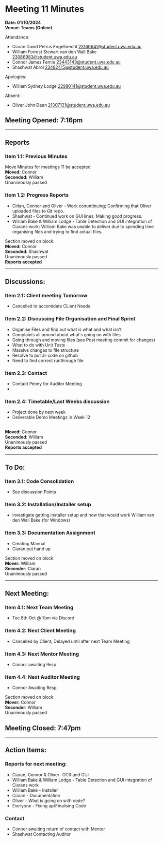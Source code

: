 # **Meeting 11 Minutes**

**Date: 01/10/2024**<br>
**Venue: Teams (Online)**

Attendance:
- Ciaran David Petrus Engelbrecht <23169641@student.uwa.edu.au>
- William Forrest Stewart van den Wall Bake <23086983@student.uwa.edu.au>
- Connor James Fernie <23443143@student.uwa.edu.au>
- Shashwat Abrol <23482415@student.uwa.edu.au>

Apologies: 
- William Sydney Lodge <22980141@student.uwa.edu.au>

Absent:
- Oliver John Dean <21307131@student.uwa.edu.au>

## Meeting Opened: 7:16pm

---

## Reports

### Item 1.1: Previous Minutes
Move Minutes for meetings 11 be accepted 
<br> **Moved:** Connor
<br> **Seconded:** William
<br> Unanimously passed

### Item 1.2: Progress Reports
- Cirian, Connor and Oliver - Work conuntinuing; Confirming that Oliver uploaded files to Git repo.
- Shashwat - Continued work on GUI lines; Making good progress.
- William Bake & William Lodge - Table Detection and GUI integration of Ciarans work; William Bake was unable to deliver due to spending time organising files and trying to find actual files.

Section moved on block
<br> **Moved:** Connor
<br> **Seconded:** Shashwat
<br> Unanimously passed
<br>**Reports accepted**

---

## Discussions:

### Item 2.1: Client meeting Tomorrow
- Cancelled to accomidate CLient Needs

### Item 2.2: Discussing File Organisation and Final Sprint
- Organise Files and find out what is what and what isn't
- Complaints all around about what's going on with files
- Going through and moving files (see Post meeting commit for changes)
- What to do with Unit Tests
- Massive changes to file structure
- Resolve to put all code on github
- Need to find correct runthrough file

### Item 2.3: Contact
- Contact Penny for Auditor Meeting
-

### Item 2.4: Timetable/Last Weeks discussion
- Project done by next week
- Deliverable Demo Meetings in Week 12

<br> **Moved:** Connor
<br> **Seconded:** William
<br> Unanimously passed
<br>**Reports accepted**

---

## To Do:

### Item 3.1: Code Consolidation
- See discussion Points

### Item 3.2: Installation/Installer setup
- Investigate getting installer setup and how that would work William van den Wall Bake (for Windows)

### Item 3.3: Documentation Assignment
- Creating Manual
- Ciaran put hand up

Section moved on block 
<br> **Mover:** William
<br> **Seconder:** Ciaran
<br> Unanimously passed

---
## Next Meeting:

### Item 4.1: Next Team Meeting
- Tue 8th Oct @ 7pm via Discord

### Item 4.2: Next Client Meeting
- Cancelled by Client; Delayed until after next Team Meeting


### Item 4.3: Next Mentor Meeting
- Connor awaiting Resp

### Item 4.4: Next Auditor Meeting
- Connor Awaiting Resp

Section moved on block 
<br> **Mover:** Connor
<br> **Seconder:** William
<br> Unanimously passed

## Meeting Closed: 7:47pm

---

## Action Items:
### Reports for next meeting:
+ Ciaran, Connor & Oliver- OCR and GUI
+ William Bake & William Lodge - Table Detection and GUI integration of Ciarans work
+ William Bake - Installer
+ Ciaran - Documentation
+ Oliver - What is going on with code? 
+ Everyone - Fixing up/Finalising Code

### Contact
+ Connor awaiting return of contact with Mentor
+ Shashwat Contacting Auditor